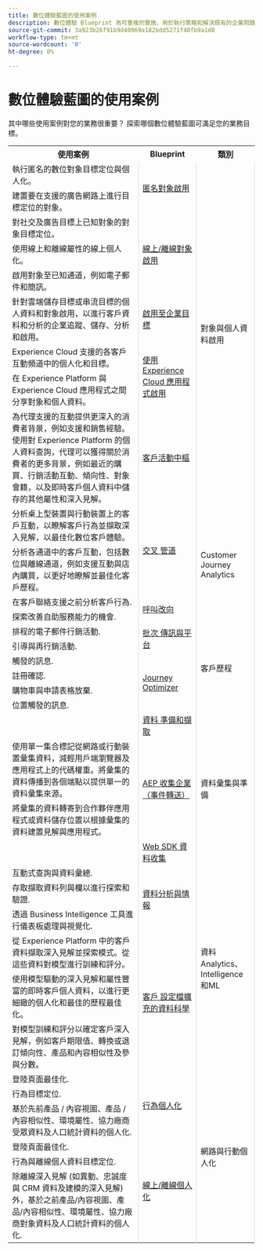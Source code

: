 ```yaml
---
title: 數位體驗藍圖的使用案例
description: 數位體驗 Blueprint 為可重複的實施，用於執行策略和解決既有的企業問題。可加速創造價值，提供快速的成功路徑。
source-git-commit: 3a923b26f91b9d40969a182bdd5271f40fb9a1d0
workflow-type: tm+mt
source-wordcount: '0'
ht-degree: 0%

---
```



# 數位體驗藍圖的使用案例

其中哪些使用案例對您的業務很重要？ 探索哪個數位體驗藍圖可滿足您的業務目標。

<table>

<tr>
  <th>使用案例</th>
  <th>Blueprint</th>
  <th>類別</th>
 </tr>
 <tr>
  <td>執行匿名的數位對象目標定位與個人化。</td>
  <td rowspan="2" style="vertical-align: middle; border-left: 1px solid rgb(219,219,219); border-right:  1px solid rgb(219,219,219)"><a
  href="https://experienceleague.adobe.com/docs/blueprints-learn/architecture/audience-activation/anonymous.html?lang=zh-Hant">匿名對象啟用</a></td>
  <td rowspan="9" style="vertical-align: middle; border-left: 1px solid rgb(219,219,219); border-right:  1px solid rgb(219,219,219)">對象與個人資料啟用</td>
 </tr>
 <tr>
  <td>建置要在支援的廣告網路上進行目標定位的對象。</td>
 </tr>
 <tr>
  <td>對社交及廣告目標上已知對象的對象目標定位。</td>
  <td rowspan="3" style="vertical-align: middle; border-left: 1px solid rgb(219,219,219); border-right:  1px solid rgb(219,219,219)"><a
  href="https://experienceleague.adobe.com/docs/blueprints-learn/architecture/audience-activation/online-offline.html?lang=zh-Hant">線上/離線對象啟用</a></td>
 </tr>
 <tr>
  <td>使用線上和離線屬性的線上個人化。</td>
 </tr>
 <tr>
  <td>啟用對象至已知通道，例如電子郵件和簡訊。</td>
 </tr>
 <tr>
  <td>針對雲端儲存目標或串流目標的個人資料和對象啟用，以進行客戶資料和分析的企業追蹤、儲存、分析和啟用。</td>
  <td style="vertical-align: middle; border-left: 1px solid rgb(219,219,219); border-right:  1px solid rgb(219,219,219)"><a
  href="https://experienceleague.adobe.com/docs/blueprints-learn/architecture/audience-activation/enterprise-destinations.html?lang=en">啟用至企業目標</a></td>
 </tr>
 <tr>
  <td>Experience Cloud 支援的各客戶互動頻道中的個人化和目標。</td>
  <td rowspan="2" style="vertical-align: middle; border-left: 1px solid rgb(219,219,219); border-right:  1px solid rgb(219,219,219)"><a
  href="https://experienceleague.adobe.com/docs/blueprints-learn/architecture/audience-activation/platform-and-applications.html?lang=en">使用 Experience Cloud 應用程式啟用</a></td>
 </tr>
 <tr>
  <td>在 Experience Platform 與 Experience Cloud 應用程式之間分享對象和個人資料。</td>
 </tr>
 <tr>
  <td>為代理支援的互動提供更深入的消費者背景，例如支援和銷售經驗。使用對 Experience Platform 的個人資料查詢，代理可以獲得關於消費者的更多背景，例如最近的購買、行銷活動互動、傾向性、對象會籍，以及即時客戶個人資料中儲存的其他屬性和深入見解。</td>
  <td style="vertical-align: middle; border-left: 1px solid rgb(219,219,219); border-right:  1px solid rgb(219,219,219)"><a
  href="https://experienceleague.adobe.com/docs/blueprints-learn/architecture/audience-activation/customer-activity.html?lang=en">客戶活動中樞</a></td>
 </tr>
 <tr>
  <td>分析桌上型裝置與行動裝置上的客戶互動，以瞭解客戶行為並擷取深入見解，以最佳化數位客戶體驗。</td>
  <td rowspan="2" style="vertical-align: middle; border-left: 1px solid rgb(219,219,219); border-right:  1px solid rgb(219,219,219)"><a
  href="https://experienceleague.adobe.com/docs/blueprints-learn/architecture/customer-journey-analytics/digital-behavioral-data-consolidation.html?lang=en">交叉
  管道</a></td>
  <td rowspan="4" style="vertical-align: middle; border-left: 1px solid rgb(219,219,219); border-right:  1px solid rgb(219,219,219)">Customer Journey Analytics</td>
 </tr>
 <tr>
  <td>分析各通道中的客戶互動，包括數位與離線通道，例如支援互動與店內購買，以更好地瞭解並最佳化客戶歷程。</td>
 </tr>
 <tr>
  <td>在客戶聯絡支援之前分析客戶行為.</td>
  <td rowspan="2" style="vertical-align: middle; border-left: 1px solid rgb(219,219,219); border-right:  1px solid rgb(219,219,219)"><a
  href="https://experienceleague.adobe.com/docs/blueprints-learn/architecture/customer-journey-analytics/call-deflect.html?lang=en">呼叫改向</a></td>
 </tr>
 <tr>
  <td>探索改善自助服務能力的機會.</td>
 </tr>
 <tr>
  <td>排程的電子郵件行銷活動.</td>
  <td rowspan="2" style="vertical-align: middle; border-left: 1px solid rgb(219,219,219); border-right:  1px solid rgb(219,219,219)"><a
  href="https://experienceleague.adobe.com/docs/blueprints-learn/architecture/customer-journeys/batch-messaging.html?lang=en">批次
  傳訊與平台</a></td>
  <td rowspan="6" style="vertical-align: middle; border-left: 1px solid rgb(219,219,219); border-right:  1px solid rgb(219,219,219)">客戶歷程</td>
 </tr>
 <tr>
  <td>引導與再行銷活動.</td>
 </tr>
 <tr>
  <td>觸發的訊息.</td>
  <td rowspan="4" style="vertical-align: middle; border-left: 1px solid rgb(219,219,219); border-right:  1px solid rgb(219,219,219)"><a
  href="https://experienceleague.adobe.com/docs/blueprints-learn/architecture/customer-journeys/journey-optimizer.html?lang=en">Journey Optimizer</a></td>
 </tr>
 <tr>
  <td>註冊確認.</td>
 </tr>
 <tr>
  <td>購物車與申請表格放棄.</td>
 </tr>
 <tr>
  <td>位置觸發的訊息.</td>
 </tr>
 <tr>
  <td></td>
  <td style="vertical-align: middle; border-left: 1px solid rgb(219,219,219); border-right:  1px solid rgb(219,219,219)"><a
  href="https://experienceleague.adobe.com/docs/blueprints-learn/architecture/data-ingestion/ingestion.html?lang=en">資料
  準備和擷取</a></td>
  <td rowspan="4" style="vertical-align: middle; border-left: 1px solid rgb(219,219,219); border-right:  1px solid rgb(219,219,219)">資料彙集與準備</td>
 </tr>
 <tr>
  <td>使用單一集合標記從網路或行動裝置彙集資料，減輕用戶端瀏覽器及應用程式上的代碼權重。將彙集的資料傳播到各個端點以提供單一的資料彙集來源。</td>
  <td rowspan="2" style="vertical-align: middle; border-left: 1px solid rgb(219,219,219); border-right:  1px solid rgb(219,219,219)"><a
  href="https://experienceleague.adobe.com/docs/blueprints-learn/architecture/data-ingestion/server-side-collection.html?lang=en">AEP
  收集企業（事件轉送）</a></td>
 </tr>
 <tr>
  <td>將彙集的資料轉寄到合作夥伴應用程式或資料儲存位置以根據彙集的資料建置見解與應用程式。</td>
 </tr>
 <tr>
  <td></td>
  <td style="vertical-align: middle; border-left: 1px solid rgb(219,219,219); border-right:  1px solid rgb(219,219,219)"><a
  href="https://experienceleague.adobe.com/docs/blueprints-learn/architecture/data-ingestion/websdk.html?lang=en">Web SDK
  資料收集</a></td>
 </tr>
 <tr>
  <td>互動式查詢與資料彙總.</td>
  <td rowspan="3" style="vertical-align: middle; border-left: 1px solid rgb(219,219,219); border-right:  1px solid rgb(219,219,219)"><a
  href="https://experienceleague.adobe.com/docs/blueprints-learn/architecture/data-exploration/analysis.html?lang=en">資料分析與情報</a></td>
  <td rowspan="6" style="vertical-align: middle; border-left: 1px solid rgb(219,219,219); border-right:  1px solid rgb(219,219,219)">資料
  Analytics、Intelligence和ML</td>
 </tr>
 <tr>
  <td>存取擷取資料列與欄以進行探索和驗證.</td>
 </tr>
 <tr>
  <td>透過 Business Intelligence 工具進行儀表板處理與視覺化.</td>
 </tr>
 <tr>
  <td>從 Experience Platform 中的客戶資料擷取深入見解並探索模式。從這些資料對模型進行訓練和評分。</td>
  <td rowspan="3" style="vertical-align: middle; border-left: 1px solid rgb(219,219,219); border-right:  1px solid rgb(219,219,219)"><a
  href="https://experienceleague.adobe.com/docs/blueprints-learn/architecture/data-exploration/data-science.html?lang=en">客戶
  設定檔擴充的資料科學</a></td>
 </tr>
 <tr>
  <td>使用模型驅動的深入見解和屬性豐富的即時客戶個人資料，以進行更細緻的個人化和最佳的歷程最佳化。</td>
 </tr>
 <tr>
  <td>對模型訓練和評分以確定客戶深入見解，例如客戶期限值、轉換或退訂傾向性、產品和內容相似性及參與分數。</td>
 </tr>
 <tr>
  <td>登陸頁面最佳化.</td>
  <td rowspan="3" style="vertical-align: middle; border-left: 1px solid rgb(219,219,219); border-right:  1px solid rgb(219,219,219)"><a
  href="https://experienceleague.adobe.com/docs/blueprints-learn/architecture/web-personalization/behavioral.html?lang=en">行為個人化</a></td>
  <td rowspan="6" style="vertical-align: middle; border-left: 1px solid rgb(219,219,219); border-right:  1px solid rgb(219,219,219)">網路與行動個人化 </td>
 </tr>
 <tr>
  <td>行為目標定位.</td>
 </tr>
 <tr>
  <td>基於先前產品 / 內容視圖、產品 / 內容相似性、環境屬性、協力廠商受眾資料及人口統計資料的個人化.</td>
 </tr>
 <tr>
  <td>登陸頁面最佳化.</td>
  <td rowspan="3" style="vertical-align: middle; border-left: 1px solid rgb(219,219,219); border-right:  1px solid rgb(219,219,219)"><a
  href="https://experienceleague.adobe.com/docs/blueprints-learn/architecture/web-personalization/online-offline.html?lang=en">線上/離線個人化</a></td>
 </tr>
 <tr>
  <td>行為與離線個人資料目標定位.</td>
 </tr>
 <tr>
  <td>除離線深入見解 (如異動、忠誠度與 CRM 資料及建模的深入見解) 外，基於之前產品/內容視圖、產品/內容相似性、環境屬性、協力廠商對象資料及人口統計資料的個人化.</td>
 </tr>
</table>